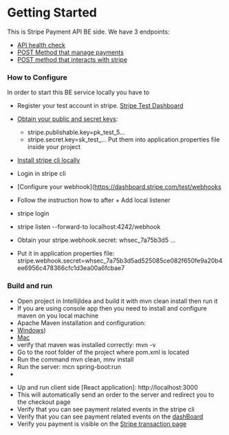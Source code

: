 # Getting Started

This is Stripe Payment API BE side.
We have 3 endpoints:

* [API health check](http://localhost:4242/actuator/health)
* [POST Method that manage payments](http://localhost:4242/create-payment-intent)
* [POST method that interacts with stripe](http://localhost:4242/webhook)

### How to Configure

In order to start this BE service locally you have to

* Register your test account in stripe. [Stripe Test Dashboard](https://dashboard.stripe.com/test/dashboard)
* [Obtain your public and secret keys](https://dashboard.stripe.com/test/apikeys):
    - stripe.publishable.key=pk_test_5...
    - stripe.secret.key=sk_test_...
      Put them into application.properties file inside your project

* [Install stripe cli locally](https://docs.stripe.com/stripe-cli)
* Login in stripe cli
* [Configure your webhook](https://dashboard.stripe.com/test/webhooks
* Follow the instruction how to after + Add local listener
* stripe login
* stripe listen --forward-to localhost:4242/webhook
* Obtain your stripe.webhook.secret: whsec_7a75b3d5 ...
* Put it in application properties file:
  stripe.webhook.secret=whsec_7a75b3d5ad525085ce082f650fe9a20b4ee6956c478366cfc1d3ea00a6fcbae7

### Build and run

* Open project in IntellijIdea and build it with mvn clean install then run it
* If you are using console app then you need to install and configure maven on you local machine
* Apache Maven installation and configuration:
* [Windows](https://phoenixnap.com/kb/install-maven-windows))
* [Mac](https://www.digitalocean.com/community/tutorials/install-maven-mac-os)
* verify that maven was installed correctly: mvn -v
* Go to the root folder of the project where pom.xml is located
* Run the command mvn clean, mnv install
* Run the server: mcn spring-boot:run
*

[Verify you server is started]:(http://localhost:4242/actuator/health)

* Up and run client side [React application]: http://localhost:3000
* This will automatically send an order to the server and redirect you to the checkout page
* Verify that you can see payment related events in the stripe cli
* Verify that you can see payment related events on the [dashBoard](https://dashboard.stripe.com/test/events)
* Verify you payment is visible on the [Stripe transaction page](https://dashboard.stripe.com/test/payments)
